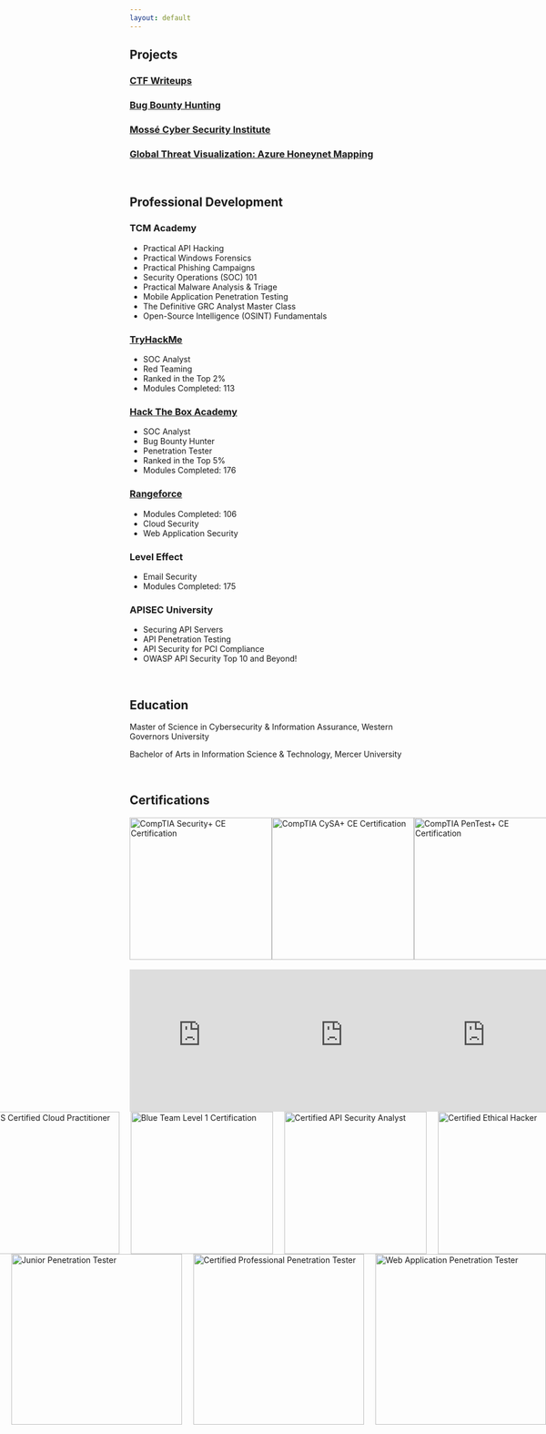 ```yaml
---
layout: default 
---
```

       
## Projects
### [CTF Writeups](./writeups/index.md)
### [Bug Bounty Hunting](./bounty/index.md)
### [Mossé Cyber Security Institute](./mcsi/index.md)
### [Global Threat Visualization: Azure Honeynet Mapping](./az-honeynet/index.md)

<br />

## Professional Development

### TCM Academy
- Practical API Hacking
- Practical Windows Forensics
- Practical Phishing Campaigns
- Security Operations (SOC) 101
- Practical Malware Analysis & Triage
- Mobile Application Penetration Testing
- The Definitive GRC Analyst Master Class
- Open-Source Intelligence (OSINT) Fundamentals


### [TryHackMe](https://tryhackme.com/p/Wcmoawq)
- SOC Analyst
- Red Teaming
- Ranked in the Top 2%
- Modules Completed: 113


### [Hack The Box Academy](./profdev/HTBAcademy.pdf)
- SOC Analyst
- Bug Bounty Hunter
- Penetration Tester
- Ranked in the Top 5%
- Modules Completed: 176


### [Rangeforce](./profdev/Rangeforce.pdf)
- Modules Completed: 106
- Cloud Security
- Web Application Security

### Level Effect
- Email Security
- Modules Completed: 175

### APISEC University
- Securing API Servers
- API Penetration Testing
- API Security for PCI Compliance
- OWASP API Security Top 10 and Beyond!



<br />

## Education
Master of Science in Cybersecurity & Information Assurance, Western Governors University

Bachelor of Arts in Information Science & Technology, Mercer University

<br />

## Certifications
<div style="display: flex; justify-content: space-around; align-items: center;">
  <img src="https://github.com/user-attachments/assets/7e448253-b8ce-4ab7-9217-4e7da44d9497" alt="CompTIA Security+ CE Certification" style="width: 250px; height: 250px; object-fit: cover; border:none;">
  <img src="https://github.com/user-attachments/assets/07bfa185-b5e6-4035-bc41-d2c5260b4c55" alt="CompTIA CySA+ CE Certification" style="width: 250px; height: 250px; object-fit: cover; border:none;">
  <img src="https://github.com/user-attachments/assets/e0e68578-d17b-45a9-939a-9648a6e7160a" alt="CompTIA PenTest+ CE Certification" style="width: 250px; height: 250px; object-fit: cover; border:none;">
  <img src="https://github.com/user-attachments/assets/3f98dd6d-1eb3-434f-911d-5afa84d18413" alt="CompTIA Cloud CE Certification" style="width: 250px; height: 250px; object-fit: cover; border:none;"> 
</div>
<br />
<div style="display: flex; justify-content: space-around;">
  <iframe src="https://api.accredible.com/v1/frontend/credential_website_embed_image/badge/89136967" width="250" height="250" style="border:none;"></iframe>
  <iframe src="https://api.accredible.com/v1/frontend/credential_website_embed_image/badge/88635015" width="250" height="250" style="border:none;"></iframe>
  <iframe src="https://api.accredible.com/v1/frontend/credential_website_embed_image/badge/87875612" width="250" height="250" style="border:none;"></iframe>
  <iframe src="https://api.accredible.com/v1/frontend/credential_website_embed_image/badge/62509156" width="250" height="250" style="border:none;"></iframe>
</div>

<div style="display: flex; justify-content: center;">
  <img src="https://github.com/user-attachments/assets/f449cd28-f1b8-400d-ac99-2a939670c754" alt="AWS Certified Cloud Practitioner" width="250" height="250" style="margin-left: 20px;">
  <img src="https://github.com/user-attachments/assets/ebda71a4-34ea-4b66-8bdd-c342b7d96c57" alt="Blue Team Level 1 Certification"  width="250" height="250" style="margin-left: 20px;" >
  <img src="https://github.com/user-attachments/assets/114f8e3a-4da4-440c-9ffc-6a83f6265af1" alt="Certified API Security Analyst"  width="250" height="250" style="margin-left: 20px;" >
  <img src="https://github.com/user-attachments/assets/c7e26ce4-34c7-40ff-b122-c0a24ca29ff9" alt="Certified Ethical Hacker"  width="250" height="250" style="margin-left: 20px;" >
</div>

<div style="display: flex; justify-content: center;">
  <img src="https://github.com/user-attachments/assets/7111b821-25e8-4f69-8768-9f8bab2eb405" alt="Junior Penetration Tester" width="300" height="300" style="margin-left: 20px;">
  <img src="https://github.com/user-attachments/assets/145ae1e8-fdd7-4fab-9605-340c6ceae84b" alt="Certified Professional Penetration Tester"  width="300" height="300" style="margin-left: 20px;" >
  <img src="https://github.com/user-attachments/assets/50fa0e98-f34e-4bb4-84d0-3fcb8c973240" alt="Web Application Penetration Tester"  width="300" height="300" style="margin-left: 20px;" >
</div>

  
  <script type="text/javascript" async src="//cdn.credly.com/assets/utilities/embed.js"></script>
